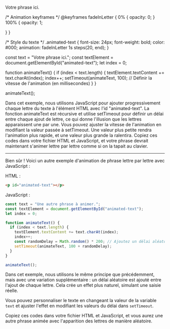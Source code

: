 <p class="animated-text">Votre phrase ici.</p>

/* Animation keyframes */
@keyframes fadeInLetter {
  0% {
    opacity: 0;
  }
  100% {
    opacity: 1;

  }
}

/* Style du texte */
.animated-text {
  font-size: 24px;
  font-weight: bold;
  color: #000;
  animation: fadeInLetter 1s steps(20, end);
}


<p id="animated-text"></p>
const text = "Votre phrase ici.";
const textElement = document.getElementById("animated-text");
let index = 0;

function animateText() {
  if (index < text.length) {
    textElement.textContent += text.charAt(index);
    index++;
    setTimeout(animateText, 100); // Définir la vitesse de l'animation (en millisecondes)
  }
}

animateText();

Dans cet exemple, nous utilisons JavaScript pour ajouter progressivement chaque lettre du texte à l'élément HTML avec l'id "animated-text". La fonction animateText est récursive et utilise setTimeout pour définir un délai entre chaque ajout de lettre, ce qui donne l'illusion que les lettres apparaissent une par une.
Vous pouvez ajuster la vitesse de l'animation en modifiant la valeur passée à setTimeout. Une valeur plus petite rendra l'animation plus rapide, et une valeur plus grande la ralentira.
Copiez ces codes dans votre fichier HTML et JavaScript, et votre phrase devrait maintenant s'animer lettre par lettre comme si on la tapait au clavier.


*********

Bien sûr ! Voici un autre exemple d'animation de phrase lettre par lettre avec JavaScript :

HTML :
```html
<p id="animated-text"></p>
```

JavaScript :
```js
const text = "Une autre phrase à animer.";
const textElement = document.getElementById("animated-text");
let index = 0;

function animateText() {
  if (index < text.length) {
    textElement.textContent += text.charAt(index);
    index++;
    const randomDelay = Math.random() * 200; // Ajoutez un délai aléatoire pour un effet naturel
    setTimeout(animateText, 100 + randomDelay);
  }
}

animateText();
```

Dans cet exemple, nous utilisons le même principe que précédemment, mais avec une variation supplémentaire : un délai aléatoire est ajouté entre l'ajout de chaque lettre. Cela crée un effet plus naturel, simulant une saisie réelle.

Vous pouvez personnaliser le texte en changeant la valeur de la variable `text` et ajuster l'effet en modifiant les valeurs du délai dans `setTimeout`.

Copiez ces codes dans votre fichier HTML et JavaScript, et vous aurez une autre phrase animée avec l'apparition des lettres de manière aléatoire.
